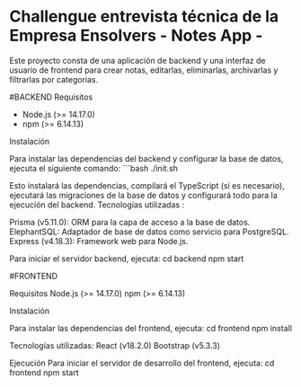 # Challengue  entrevista técnica de la Empresa Ensolvers - Notes App -

Este proyecto consta de una aplicación de backend y una interfaz de usuario de frontend para crear notas, editarlas, eliminarlas, archivarlas y filtrarlas por categorias.

#BACKEND 
 Requisitos

- Node.js (>= 14.17.0)
- npm (>= 6.14.13)

 Instalación

Para instalar las dependencias del backend y configurar la base de datos, ejecuta el siguiente comando: ```bash
./init.sh

Esto instalará las dependencias, compilará el TypeScript (si es necesario), ejecutará las migraciones de la base de datos y configurará todo para la ejecución del backend.
Tecnologías utilizadas :

  Prisma (v5.11.0): ORM para la capa de acceso a la base de datos.
  ElephantSQL: Adaptador de base de datos como servicio para PostgreSQL.
  Express (v4.18.3): Framework web para Node.js.

Para iniciar el servidor backend, ejecuta:
cd backend
npm start

#FRONTEND

Requisitos
   Node.js (>= 14.17.0)
    npm (>= 6.14.13)

Instalación

Para instalar las dependencias del frontend, ejecuta:
cd frontend
npm install

Tecnologías utilizadas:
 React (v18.2.0)
 Bootstrap (v5.3.3)

Ejecución
Para iniciar el servidor de desarrollo del frontend, ejecuta:
cd frontend
npm start


